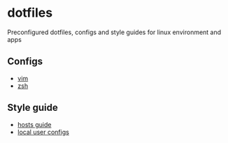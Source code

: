 # dotfiles
Preconfigured dotfiles, configs and style guides for linux environment and apps

## Configs
- [vim](./docs/vim.md)
- [zsh](./docs/zsh.md)

## Style guide

- [hosts guide](./docs/hosts.md)
- [local user configs](./docs/local-user-configs.md)

